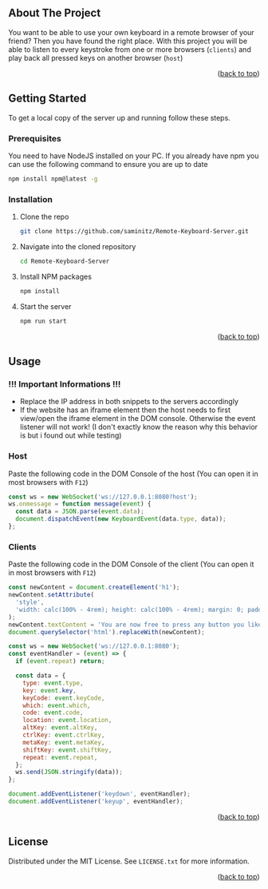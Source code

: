 <!-- ABOUT THE PROJECT -->
## About The Project

You want to be able to use your own keyboard in a remote browser of your friend?
Then you have found the right place.
With this project you will be able to listen to every keystroke from one or more browsers (`clients`) and play back all pressed keys on another browser (`host`)

<p align="right">(<a href="#readme-top">back to top</a>)</p>


<!-- GETTING STARTED -->
## Getting Started

To get a local copy of the server up and running follow these steps.

### Prerequisites

You need to have NodeJS installed on your PC. If you already have npm you can use the following command to ensure you are up to date

  ```sh
  npm install npm@latest -g
  ```

### Installation

1. Clone the repo
   ```sh
   git clone https://github.com/saminitz/Remote-Keyboard-Server.git
   ```
2. Navigate into the cloned repository
    ```sh
    cd Remote-Keyboard-Server
    ```
3. Install NPM packages
   ```sh
   npm install
   ```
4. Start the server
   ```sh
   npm run start
   ```

<p align="right">(<a href="#readme-top">back to top</a>)</p>



<!-- USAGE EXAMPLES -->
## Usage

### **!!! Important Informations !!!**
 * Replace the IP address in both snippets to the servers accordingly
 * If the website has an iframe element then the host needs to first view/open the iframe element in the DOM console. Otherwise the event listener will not work! (I don't exactly know the reason why this behavior is but i found out while testing)

### Host

Paste the following code in the DOM Console of the host (You can open it in most browsers with `F12`)
```js
const ws = new WebSocket('ws://127.0.0.1:8080?host');
ws.onmessage = function message(event) {
  const data = JSON.parse(event.data);
  document.dispatchEvent(new KeyboardEvent(data.type, data));
};
```

### Clients

Paste the following code in the DOM Console of the client (You can open it in most browsers with `F12`)
```js
const newContent = document.createElement('h1');
newContent.setAttribute(
  'style',
  'width: calc(100% - 4rem); height: calc(100% - 4rem); margin: 0; padding: 2rem; display: flex; justify-content: center; align-items: center; color: white; background-color: #35363a; font-family: monospace;'
);
newContent.textContent = 'You are now free to press any button you like :)';
document.querySelector('html').replaceWith(newContent);

const ws = new WebSocket('ws://127.0.0.1:8080');
const eventHandler = (event) => {
  if (event.repeat) return;

  const data = {
    type: event.type,
    key: event.key,
    keyCode: event.keyCode,
    which: event.which,
    code: event.code,
    location: event.location,
    altKey: event.altKey,
    ctrlKey: event.ctrlKey,
    metaKey: event.metaKey,
    shiftKey: event.shiftKey,
    repeat: event.repeat,
  };
  ws.send(JSON.stringify(data));
};

document.addEventListener('keydown', eventHandler);
document.addEventListener('keyup', eventHandler);
```

<p align="right">(<a href="#readme-top">back to top</a>)</p>



<!-- LICENSE -->
## License

Distributed under the MIT License. See `LICENSE.txt` for more information.

<p align="right">(<a href="#readme-top">back to top</a>)</p>


[Node.js]: https://img.shields.io/badge/NodeJS-20232A?style=for-the-badge&logo=nodedotjs
[NodeJS-url]: https://nodejs.org/